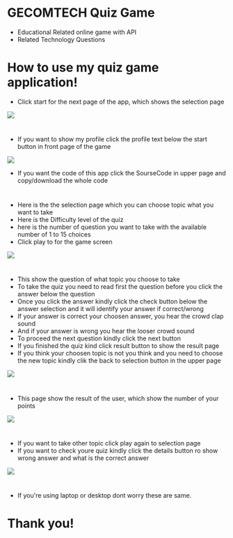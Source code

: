 ﻿# GECOMTECH Quiz Game

* Educational Related online game with API 
* Related Technology Questions


#
# How to use my quiz game application!
* Click start for the next page of the app, which shows the selection  page
<img src="images/first.jpg">

#
* If you want to show my profile click the profile text below the start button in front page of the game
<img src="images/profile.jpg">

* If you want the code of this app click the SourseCode in upper page and copy/download the whole code


#

* Here is the the selection page which you can choose topic what you want to take
* Here is the Difficulty level of the quiz
* here is the number of question you want to take with the available number of 1 to 15 choices
* Click play to for the game screen
<img src="images/second.jpg">

# 
* This show the question of what topic you choose to take
* To take the quiz you need to read first the question before you click the answer below the question
* Once you click the answer kindly click the check button below the answer selection and it will identify your answer if correct/wrong
* If your answer is correct your choosen answer, you hear the crowd clap sound
* And if your answer is wrong  you hear the looser crowd sound
* To proceed the next question kindly click the next button
* If you finished the quiz kind click result button to show the result page
* If you think your choosen topic is not you think and you need to choose the new topic kindly clik the back to selection button in the upper page
<img src="images/third.jpg">

#

* This page show the result of the user, which show the number of your points
<img src="images/result.jpg">

#

* If you want to take other topic click play again to selection page
* If you want to check youre quiz kindly click the details button ro show wrong answer and what is the correct answer
<img src="images/detail.jpg">

# 

* If you're using laptop or desktop dont worry these are same.
# Thank you!






